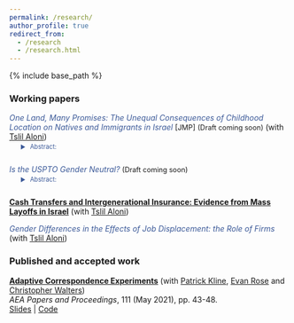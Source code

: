 ```yaml
---
permalink: /research/
author_profile: true
redirect_from:
  - /research
  - /research.html
---
```


{% include base_path %}

<style>
    details {
      margin-top: -11px; /* Adjust as needed */
    }

    details > summary {
      list-style-type: none;
      color: #3b5998; /* Dark blue color */
      cursor: pointer;
    }

    details > summary::-webkit-details-marker {
      display: none;
    }

    details > summary::before {
      content: "▶️";
      font-size: 0.9em;
      margin-right: 5px;
      display: inline-block;
      transition: transform 0.5s ease;
      transform: rotate(0deg);
      position: relative;
    }

    details[open] > summary::before {
      transform: rotate(90deg);
    }
</style>

### Working papers


<span style="color:#3b5998">*One Land, Many Promises: The Unequal Consequences of Childhood Location on Natives and Immigrants in Israel*  </span> <font size="-1">[JMP]</font> <span style="font-size: 0.9em;">(Draft coming soon)</span> (with [Tslil Aloni](https://sites.google.com/view/tslil-aloni/home?authuser=0))

<details style="margin-bottom: 25px;">
    <summary style="font-size: 0.8em; margin-left: 20px;" > Abstract:</summary>
    <div class="indented-text" style="font-size: 0.8em; margin-left: 20px;">
    This paper studies the causal effects of childhood location of residence on adult income for native-born and former Soviet Union immigrant children in Israel. The causal effects of childhood location contribute substantial variability to the adult earnings of Israeli children. While the place effects of high-income families of both immigrants and native-born children are strongly related, location effects for low-income immigrants are uncorrelated with location effects for low-income natives. Large, diverse cities are especially beneficial to immigrant children, while cities with high municipality welfare expenditure and crime rates tend to be detrimental to native children. Guided by these findings, we develop a policy targeting framework aiming to recommend the top locations in Israel and incorporating the constraint that the policymaker cannot make ethnicity-dependent location recommendations. Using empirical Bayes tools, we find that targeting policies based on pooled population-wide average yields inferior outcomes for immigrants due to the heterogeneity in location effects. Robust targeting strategies designed to perform well against the least favorable sorting patterns reveal a set of 5 cities that are likely to be beneficial to children of both groups.
    </div>
</details>

<span style="color:#3b5998">*Is the USPTO Gender Neutral?*</span> <span style="font-size: 0.9em;">(Draft coming soon)</span>

<details style="margin-bottom: 25px;">
    <summary style="font-size: 0.8em; margin-left: 20px;" > Abstract:</summary>
    <div class="indented-text" style="font-size: 0.8em; margin-left: 20px;">
    This paper studies the prevalence and evolution of gender bias in the USPTO examination process and assesses the consequences of this bias on economic outcomes. Applying Natural Language Processing tools to patent applications submitted between 2001 and 2013, I estimate gender gaps conditional on the content of the patent application, thereby comparing allowance probabilities between teams of inventors with different gender compositions but similar inventions. Despite a substantial raw gender gap in the probability of initial allowance, I document that there is no average difference in initial allowance rates between mixed-gender and all-male teams.  This average masks important heterogeneity. Allowance rates for mixed-gender teams were significantly lower between 2001 and 2003, a gap that shrank to zero by 2005. Gender gaps also vary substantially across examiners, with bias against mixed-gender patents concentrated among senior examiners and bias in favor of women concentrated among young examiners. A mean zero gender gap with positive variance generates economic loss due to the misallocation of granting rights. Building on the methodology of Kogan et al. (2017), I estimate that these biases depressed the value of initially approved patents by at least $1.4 million per year.    
    </div>
</details>



<span style="color:#3b5998">[**Cash Transfers and Intergenerational Insurance: Evidence from Mass Layoffs in Israel**](/files/Jobloss_children_reform.pdf)</span> (with [Tslil Aloni](https://sites.google.com/view/tslil-aloni/home?authuser=0)) 

<span style="color:#3b5998">*Gender Differences in the Effects of Job Displacement: the Role of Firms*</span> (with [Tslil Aloni](https://sites.google.com/view/tslil-aloni/home?authuser=0)) 






<!--- 
### Work in progress
<span style="color:#3b5998">*The Socio-Economic Effects of Large-Scale Subsidized Housing Program*</span> (with [Felipe Lobel](http://felipelobel.com/#home) and [Winnie van Dijk](https://sites.google.com/site/winnielillianvandijk/))]) 


**Head to the Foxes or Tail to the Lions? The Importance of Childhood Relative Earnings** (with [Tslil Aloni](https://sites.google.com/view/tslil-aloni/home?authuser=0) and 
[Tom Zohar](https://web.stanford.edu/~tzohar/))

}

<div class="indented-text" style="font-size: 0.9em; margin-left: 20px;">
    <strong style="font-size: 0.9em;">Abstract:</strong> This paper studies the causal effects of increased childhood exposure to Israeli cities on children's adult incomes. Variation in childhood location contributes substantial variability to the adult earnings of both native-born Israelis and immigrants from the Former Soviet Union. While the place effects of high-income families of both immigrants and native-born children are strongly related, location effects for low-income immigrants are found to be uncorrelated with location effects for low-income natives. Large, diverse cities are especially beneficial to immigrant children, while cities with high municipality welfare expenditure and crime rates tend to be detrimental to native children. We develop a policy targeting framework incorporating the constraint that the policymaker cannot make ethnicity-dependent location recommendations. Using empirical Bayes tools, we find that targeting policies based on population-wide city-level means yields inferior outcomes for immigrants. Robust targeting strategies designed to perform well against the least favorable sorting patterns reveal a set of 5 cities that are likely to be beneficial to children of both groups.
</div>




<details style="margin-bottom: 25px;">
    <summary style="font-size: 0.9em; margin-left: 20px;" ><strong style="font-size: 0.9em;">Abstract:</strong></summary>
    <div class="indented-text" style="font-size: 0.9em; margin-left: 20px;">
        This paper studies the prevalence and evolution of gender bias in the USPTO patent applications examination process and assesses the consequences of this bias on economic outcomes. Applying Natural Language Process (NLP) tools to patent applications submitted between 2001 and 2013, I estimate gender gaps conditional on the content of the patent application, thereby comparing allowance probabilities between teams of inventors with different gender compositions but similar inventions. Despite a substantial raw gender gap in the probability of initial allowance, I document that there is no average difference in initial allowance rates between mixed-gender and all-male teams.  This average gap masks heterogeneity. Allowance rates for mixed-gender teams were significantly lower between 2001 and 2003, a gap that shrank to zero by 2005. Gender gaps also vary substantially across examiners, with bias against mixed-gender patents concentrated among senior examiners and bias in favor of women concentrated among young examiners. A mean zero gender gap with positive variance generates economic loss due to the misallocation of granting rights. Building on the methodology of Kogan et al. (2017), I estimate that these biases depressed the value of initially approved patents by at least \$1.4 million per year.
    </div>
</details>


<details style="margin-bottom: 25px;">
    <summary style="font-size: 0.9em; margin-left: 20px;" ><strong style="font-size: 0.9em;">Abstract:</strong></summary>
    <div class="indented-text" style="font-size: 0.9em; margin-left: 20px;">
        We study the role of government transfers in alleviating the repercussions of parents' employment shocks on children's education outcomes. A comprehensive reduction in Israel's system of universal child cash benefits, cutting total government transfers to families with children by more than 30\%, is shown to have adversely affected children whose parents were displaced in a mass layoff event. First, we find that children of laid-off parents suffer from lower high-school performance and are less likely to secure a matriculation certificate (``Bagrut''). These effects are present only in lower-income families and are inversely related to the child’s age at the time of the shock. Second, we find that cuts to child benefits at the household level exacerbate these negative effects for low-income families while leaving high-income families unaffected. Our findings suggest that cash transfers have a mitigating role in determining children's outcomes among families with low socio-economic status.
    </div>
</details>


<details style="margin-bottom: 25px;">
    <summary style="font-size: 0.9em; margin-left: 20px;" ><strong style="font-size: 0.9em;">Abstract:</strong></summary>
    <div class="indented-text" style="font-size: 0.9em; margin-left: 20px;">
        This paper investigates gender differences in the long-term effects of job loss on workers' labor market outcomes in Israel. Relative to displaced female workers, male counterparts experience a larger drop in earnings due to unexpected job loss, despite both genders seeing similar employment declines. Pre-displacement firm and individual attributes entirely account for this gap, with the displacing firm's wage premium and female share explaining the majority of this gap. Extending the analysis beyond mean effects to distributional impacts shows that these observable characteristics account for the observed gender gap across the income distribution. Our findings underscore the significant role of firms in shaping the dynamics of labor market disparities.
    </div>
</details>
-->

### Published and accepted work

[**Adaptive Correspondence Experiments**](https://eml.berkeley.edu/~pkline/papers/skynet.pdf) (with [Patrick Kline](https://eml.berkeley.edu/~pkline/), [Evan Rose](https://ekrose.github.io/) and [Christopher Walters](https://eml.berkeley.edu/~crwalters/))   
*AEA Papers and Proceedings*, 111 (May 2021), pp. 43-48. \
[Slides](/files/AdaptiveCorrespondenceExperiments_Slides.pdf) | [Code](/files/AdaptiveCorrespondenceExperiments_code.zip) 


